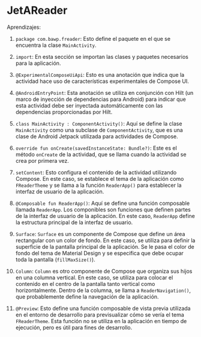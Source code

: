 # JetAReader
Aprendizajes:

1. `package com.bawp.freader`: Esto define el paquete en el que se encuentra la clase `MainActivity`.

2. `import`: En esta sección se importan las clases y paquetes necesarios para la aplicación.

3. `@ExperimentalComposeUiApi`: Esto es una anotación que indica que la actividad hace uso de características experimentales de Compose UI.

4. `@AndroidEntryPoint`: Esta anotación se utiliza en conjunción con Hilt (un marco de inyección de dependencias para Android) para indicar que esta actividad debe ser inyectada automáticamente con las dependencias proporcionadas por Hilt.

5. `class MainActivity : ComponentActivity()`: Aquí se define la clase `MainActivity` como una subclase de `ComponentActivity`, que es una clase de Android Jetpack utilizada para actividades de Compose.

6. `override fun onCreate(savedInstanceState: Bundle?)`: Este es el método `onCreate` de la actividad, que se llama cuando la actividad se crea por primera vez.

7. `setContent`: Esto configura el contenido de la actividad utilizando Compose. En este caso, se establece el tema de la aplicación como `FReaderTheme` y se llama a la función `ReaderApp()` para establecer la interfaz de usuario de la aplicación.

8. `@Composable fun ReaderApp()`: Aquí se define una función composable llamada `ReaderApp`. Los componibles son funciones que definen partes de la interfaz de usuario de la aplicación. En este caso, `ReaderApp` define la estructura principal de la interfaz de usuario.

9. `Surface`: `Surface` es un componente de Compose que define un área rectangular con un color de fondo. En este caso, se utiliza para definir la superficie de la pantalla principal de la aplicación. Se le pasa el color de fondo del tema de Material Design y se especifica que debe ocupar toda la pantalla (`fillMaxSize()`).

10. `Column`: `Column` es otro componente de Compose que organiza sus hijos en una columna vertical. En este caso, se utiliza para colocar el contenido en el centro de la pantalla tanto vertical como horizontalmente. Dentro de la columna, se llama a `ReaderNavigation()`, que probablemente define la navegación de la aplicación.

11. `@Preview`: Esto define una función composable de vista previa utilizada en el entorno de desarrollo para previsualizar cómo se vería el tema `FReaderTheme`. Esta función no se utiliza en la aplicación en tiempo de ejecución, pero es útil para fines de desarrollo.


